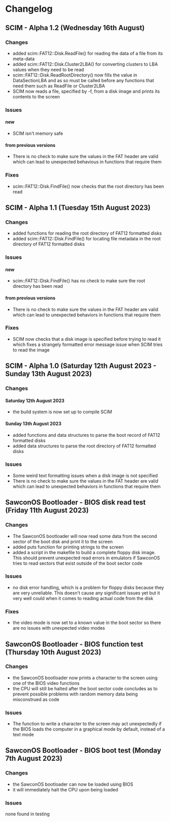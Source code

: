 # Changelog

## SCIM - Alpha 1.2 (Wednesday 16th August)

### Changes
- added scim::FAT12::Disk.ReadFile() for reading the data of a file from its meta-data
- added scim::FAT12::Disk.Cluster2LBA() for converting clusters to LBA values when they need to be read
- scim::FAT12::Disk.ReadRootDirectory() now fills the value in DataSectionLBA and as so must be called before any functions that need them such as ReadFile or Cluster2LBA
- SCIM now reads a file, specified by -f, from a disk image and prints its contents to the screen

### Issues
#### new
- SCIM isn't memory safe
#### from previous versions
- There is no check to make sure the values in the FAT header are valid which can lead to unexpected behavious in functions that require them

### Fixes
- scim::FAT12::Disk.FindFile() now checks that the root directory has been read

## SCIM - Alpha 1.1 (Tuesday 15th August 2023)

### Changes
- added functions for reading the root directory of FAT12 formatted disks
- added scim::FAT12::Disk.FindFile() for locating file metadata in the root directory of FAT12 formatted disks

### Issues
#### new
- scim::FAT12::Disk.FindFile() has no check to make sure the root directory has been read
#### from previous versions
- There is no check to make sure the values in the FAT header are valid which can lead to unexpected behaviors in functions that require them

### Fixes
- SCIM now checks that a disk image is specified before trying to read it which fixes a strangely formatted error message issue when SCIM tries to read the image

## SCIM - Alpha 1.0 (Saturday 12th August 2023 - Sunday 13th August 2023)

### Changes
#### Saturday 12th August 2023
- the build system is now set up to compile SCIM
#### Sunday 13th August 2023
- added functions and data structures to parse the boot record of FAT12 formatted disks
- added data structures to parse the root directory of FAT12 formatted disks

### Issues
- Some weird text formatting issues when a disk image is not specified
- There is no check to make sure the values in the FAT header are valid which can lead to unexpected behaviors in functions that require them

## SawconOS Bootloader - BIOS disk read test (Friday 11th August 2023)

### Changes
- The SawconOS bootloader will now read some data from the second sector of the boot disk and print it to the screen
- added puts function for printing strings to the screen
- added a script in the makefile to build a complete floppy disk image. This should prevent unexpected read errors in emulators if SawconOS tries to read sectors that exist outside of the boot sector code

### Issues
- no disk error handling, which is a problem for floppy disks because they are very unreliable. This doesn't cause any significant issues yet but it very well could when it comes to reading actual code from the disk

### Fixes
- the video mode is now set to a known value in the boot sector so there are no issues with unexpected video modes

## SawconOS Bootloader - BIOS function test (Thursday 10th August 2023)

### Changes
- the SawconOS bootloader now prints a character to the screen using one of the BIOS video functions
- the CPU will still be halted after the boot sector code concludes as to prevent possible problems with random memory data being misconstrued as code

### Issues
- The function to write a character to the screen may act unexpectedly if the BIOS loads the computer in a graphical mode by default, instead of a text mode

## SawconOS Bootloader - BIOS boot test (Monday 7th August 2023)

### Changes
- the SawconOS bootloader can now be loaded using BIOS
- it will immediately halt the CPU upon being loaded

### Issues
none found in testing
